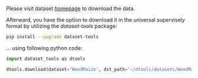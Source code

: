 Please visit dataset [homepage](https://zenodo.org/record/5106795#.Yk_sVn9Bzmg) to download the data. 

Afterward, you have the option to download it in the universal supervisely format by utilizing the *dataset-tools* package:
``` bash
pip install --upgrade dataset-tools
```

... using following python code:
``` python
import dataset_tools as dtools

dtools.download(dataset='WeedMaize', dst_path='~/dtools/datasets/WeedMaize.tar')
```
